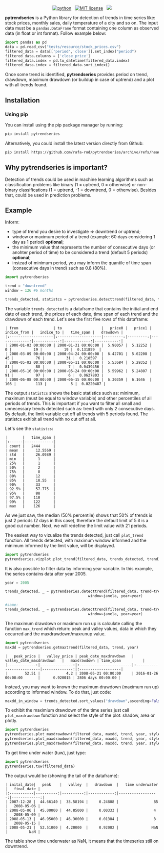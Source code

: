<!-- buttons -->
<p align="center">
    <a href="https://www.python.org/">
        <img src="https://img.shields.io/badge/python-v3-brightgreen.svg"
            alt="python"></a> &nbsp;
    <a href="https://opensource.org/licenses/MIT">
        <img src="https://img.shields.io/badge/license-MIT-brightgreen.svg"
            alt="MIT license"></a> &nbsp;
      <a href="https://codecov.io/gh/rafa-rod/detecttrend">
        <img src="https://codecov.io/gh/rafa-rod/detecttrend/branch/main/graph/badge.svg?token=98EMCTZTOY"/>
      </a>
</p>

<!-- content -->

**pytrendseries** is a Python library for detection of trends in time series like: stock prices, monthly sales, daily temperature of a city and so on.
The input data must be a `pandas.DataFrame` format containing one column as observed data (in float or int format). Follow example below:

```python
import pandas as pd
data = pd.read_csv("tests/resource/stock_prices.csv")
filtered_data = data[['period','close']].set_index("period")
filtered_data.columns = ['close_price']
filtered_data.index = pd.to_datetime(filtered_data.index)
filtered_data.index = filtered_data.sort_index()
```

Once some trend is identified, **pytrendseries** provides period on trend, drawdown, maximum drawdown (or buildup in case of uptrend) and a plot with all trends found.

## Installation

### Using pip

You can install using the pip package manager by running:

```sh
pip install pytrendseries
```

Alternatively, you could install the latest version directly from Github:

```sh
pip install https://github.com/rafa-rod/pytrendseries/archive/refs/heads/main.zip
```

## Why pytrendseries is important?

Detection of trends could be used in machine learning algorithms such as classification problems like binary (1 = uptrend, 0 = otherwise) or non-binary classifications (1 = uptrend, -1 = downtrend, 0 = otherwise). Besides that, could be used in prediction problems.

## Example

Inform:
 - type of trend you desire to investigate => downtrend or uptrend;
 - window or maximum period of a trend (example: 60 days considering 1 day as 1 period) **optional**;
 - the minimum value that represents the number of consecutive days (or anohter period of time) to be considered a trend (default 5 periods) **optional**;
 - instead of minimum period, you may inform the quantile of time span (consecutive days in trend) such as 0.8 (80%).

```python
import pytrendseries

trend = "downtrend"
window = 126 #6 months

trends_detected, statistcs = pytrendseries.detecttrend(filtered_data, trend=trend, window=window)
```

The variable `trends_detected` is a dataframe that contains the initial and end date of each trend, the prices of each date, time span of each trend and the drawdown of each trend. Let's see the first five rows of this dataframe:

```
| from                | to                  |   price0 |   price1 |   indice_from |   indice_to |   time_span |   drawdown |
|:--------------------|:--------------------|---------:|---------:|--------------:|------------:|------------:|-----------:|
| 2000-01-03 00:00:00 | 2000-01-31 00:00:00 |  5.90057 |  5.12252 |             0 |          19 |          19 |  0.131859  |
| 2000-03-09 00:00:00 | 2000-04-24 00:00:00 |  6.42701 |  5.02208 |            45 |          76 |          31 |  0.218597  |
| 2000-05-02 00:00:00 | 2000-05-11 00:00:00 |  5.53684 |  5.29352 |            81 |          88 |           7 |  0.0439456 |
| 2000-05-16 00:00:00 | 2000-05-24 00:00:00 |  5.59962 |  5.24807 |            91 |          97 |           6 |  0.0627803 |
| 2000-06-08 00:00:00 | 2000-06-15 00:00:00 |  6.30359 |  6.1646  |           108 |         113 |           5 |  0.0220487 |
```

The output `statistcs` shows the basic statistics such as: minimum, maximum (must be equal to window variable) and other percentiles of all periods of trends.
This is important if you want to filter all small and unnecessary trends detected such as: trend with only 2 consecutive days. By default, the limit variable cut off all trends with 5 periods found. 
The statistcs exhibit all trend with no cut off at all.

Let's see the `statistcs`:

```
|       |   time_span |
|:------|------------:|
| count |   2444      |
| mean  |     12.5569 |
| std   |     26.0989 |
| min   |      1      |
| 25%   |      1      |
| 50%   |      2      |
| 75%   |      8      |
| 80%   |     12      |
| 85%   |     18.55   |
| 90%   |     33      |
| 92.5% |     57.775  |
| 95%   |     88      |
| 97.5% |    110      |
| 99%   |    122      |
| max   |    126      |
```

As we just saw, the median (50% percentile) shows that 50% of trends is just 2 periods (2 days in this case), therefore the default limit of 5 it is a good cut number.
Next, we will redefine the limit value with 21 periods.

The easiest way to vizualize the trends detected, just call `plot_trend` function.
All trends detected, with maximum window informed and the minimum informed by the limit value, will be displayed.

```python
import pytrendseries
pytrendseries.vizplot.plot_trend(filtered_data, trends_detected, trend)
```

It is also possible to filter data by informing year variable. In this example, the series contains data after year 2005.

```python
year = 2005

trends_detected, _ = pytrendseries.detecttrend(filtered_data, trend=trend, limit=21,
                                      window=janela, year=year)

#same:
trends_detected, _ = pytrendseries.detecttrend(filtered_data, trend=trend, quantile=0.85,
                                      window=janela, year=year)
```

The maximum drawdown or maximum run up is calculate calling the function `max_trend` which return: peak and valley values, data in which they occurred and the maxdrawdown/maxrunup value.

```python
import pytrendseries
maxdd = pytrendseries.getmaxtrend(filtered_data, trend, year) 
```

```
|   peak_price |   valley_price | peak_date_maxdrawdown   | valley_date_maxdrawdown   |   maxdrawdown | time_span          |
|-------------:|---------------:|:------------------------|:--------------------------|--------------:|:-------------------|
|        52.51 |            4.2 | 2008-05-21 00:00:00     | 2016-01-26 00:00:00       |      0.920015 | 2806 days 00:00:00 |
```

Instead, you may want to known the maximum drawdown (maximum run up) according to informed window. To do that, just code:

```python
maxdd_in_window = trends_detected.sort_values("drawdown",ascending=False).iloc[0:1]
```

To exhibit the maximium drawdown of the time series just call `plot_maxdrawdown` function and select the style of the plot: shadow, area or plotly.

```python
import pytrendseries
pytrendseries.plot_maxdrawdown(filtered_data, maxdd, trend, year, style="shadow")
pytrendseries.plot_maxdrawdown(filtered_data, maxdd, trend, year, style="area")
pytrendseries.plot_maxdrawdown(filtered_data, maxdd, trend, year, style="plotly")
```

To get time under water (tuw), just type:

```python
import pytrendseries
pytrendseries.tuw(filtered_data)
```

The output would be (showing the tail of the dataframe):

```
| inital_date|   peak    |   valley  |   drawdown  |   time underwater |   final_date |
|:-----------|----------:|----------:|------------:|------------------:|-------------:|
| 2007-12-28 |  44.66140 |  33.58194 |     0.24808 |                85 |   2008-05-06 |
| 2008-05-06 |  45.00000 |  44.85000 |     0.00333 |                4  |   2008-05-09 |
| 2008-05-13 |  46.95000 |  46.30000 |     0.01384 |                3  |   2008-05-15 |
| 2008-05-21 |  52.51000 |  4.20000  |     0.92002 |               NaN |          NaN |
```

The table show time underwater as NaN, it means that the timeseries still on downtrend.